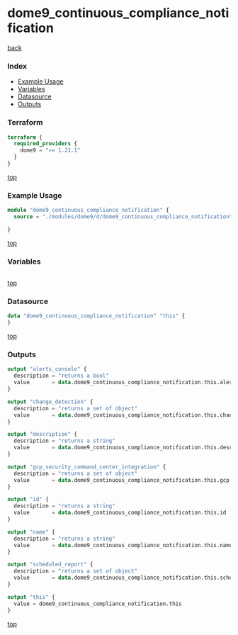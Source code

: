 # dome9_continuous_compliance_notification

[back](../dome9.md)

### Index

- [Example Usage](#example-usage)
- [Variables](#variables)
- [Datasource](#datasource)
- [Outputs](#outputs)

### Terraform

```terraform
terraform {
  required_providers {
    dome9 = ">= 1.21.1"
  }
}
```

[top](#index)

### Example Usage

```terraform
module "dome9_continuous_compliance_notification" {
  source = "./modules/dome9/d/dome9_continuous_compliance_notification"

}
```

[top](#index)

### Variables

```terraform
```

[top](#index)

### Datasource

```terraform
data "dome9_continuous_compliance_notification" "this" {
}
```

[top](#index)

### Outputs

```terraform
output "alerts_console" {
  description = "returns a bool"
  value       = data.dome9_continuous_compliance_notification.this.alerts_console
}

output "change_detection" {
  description = "returns a set of object"
  value       = data.dome9_continuous_compliance_notification.this.change_detection
}

output "description" {
  description = "returns a string"
  value       = data.dome9_continuous_compliance_notification.this.description
}

output "gcp_security_command_center_integration" {
  description = "returns a set of object"
  value       = data.dome9_continuous_compliance_notification.this.gcp_security_command_center_integration
}

output "id" {
  description = "returns a string"
  value       = data.dome9_continuous_compliance_notification.this.id
}

output "name" {
  description = "returns a string"
  value       = data.dome9_continuous_compliance_notification.this.name
}

output "scheduled_report" {
  description = "returns a set of object"
  value       = data.dome9_continuous_compliance_notification.this.scheduled_report
}

output "this" {
  value = dome9_continuous_compliance_notification.this
}
```

[top](#index)
